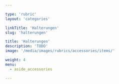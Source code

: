 ```yaml
---

type: 'rubric'
layout: 'categories'

linkTitle: 'Halterungen'
slug: 'halterungen'

title: 'Halterungen'
description: 'TODO'
image: '/media/images/rubrics/accessories/items/'

weight: 4
menu:
  - aside_accessories  

---
```


